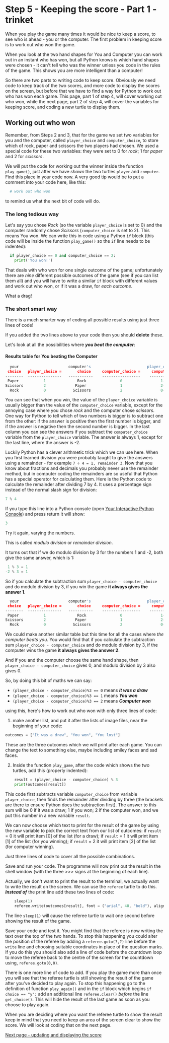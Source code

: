 # Step 5 - Keeping the score - Part 1 - trinket

When you play the game many times it would be nice to keep a score, to see who is ahead - you or the computer. The first problem in keeping score is to work out who won the game.

When you look at the two hand shapes for You and Computer you can work out in an instant who has won, but all Python knows is which hand shapes were chosen - it can't tell who was the winner unless you code in the rules of the game. This shows you are more intelligent than a computer!

So there are two parts to writing code to keep score. Obviously we need code to keep track of the two scores, and more code to display the scores on the screen, but before that we have to find a way for Python to work out who has won each game. This page, part 1 of step 4, will cover working out who won, while the next page, part 2 of step 4, will cover the variables for keeping score, and coding a new turtle to display them.

## Working out who won

Remember, from Steps 2 and 3, that for the game we set two variables for you and the computer, called  ```player_choice``` and ```computer_choice```, to store which of rock, paper and scissors the two players had chosen. We used a special code for these two variables: they were set to 0 for *rock*; 1 for *paper* and 2 for *scissors*.

We will put the code for working out the winner inside the function ```play_game()```, just after we have *shown* the two turtles ```player``` and ```computer```. Find this place in your code now. A very good tip would be to put a comment into your code here, like this:

```python
  # work out who won
```

to remind us what the next bit of code will do.

### The long tedious way

Let's say you chose *Rock* (so the variable ```player_choice``` is set to 0) and the computer randomly chose *Scissors* (```computer_choice``` is set to 2). This means You won. We can write this in code using a Python ```if``` block (this code will be inside the function ```play_game()``` so the ```if``` line needs to be indented):

```python
  if player_choice == 0 and computer_choice == 2:
    print('You won!')
```

That deals with who won for one single outcome of the game; unfortunately there are *nine* different possible outcomes of the game (see if you can list them all) and you will have to write a similar ```if``` block with different values and work out who won, or if it was a draw, for *each outcome*.

What a drag!

### The short smart way

There is a much smarter way of coding all possible results using just three lines of code!

If you added the two lines above to your code then you should **delete** these.

Let's look at all the possibilities where ***you beat the computer***:

#### Results table for You beating the Computer

```python
  your                      computer's                         player_choice minus
 choice   player_choice =       choice     computer_choice =     computer_choice
--------  ---------------   -----------    -----------------    -----------------
 Paper           1              Rock               0                 1-0 = 1
Scissors         2             Paper               1                 2-1 = 1
  Rock           0            Scissors             2                 0-2 = -2
```

You can see that when you win, the value of the ```player_choice``` variable is usually bigger than the value of the ```computer_choice``` variable, except for the annoying case where you chose *rock* and the computer chose *scissors*.  One way for Python to tell which of two numbers is bigger is to subtract one from the other: if the answer is positive then the first number is bigger, and if the answer is negative then the second number is bigger. In the last column you can see the answers if you subtract the ```computer_choice``` variable from the ```player_choice``` variable. The answer is always 1, except for the last line, where the answer is -2.

Luckily Python has a clever arithmetic trick which we can use here. When you first learned division you were probably taught to give the answers using a remainder - for example ```7 ÷ 4 = 1, remainder 3```. Now that you know about fractions and decimals you probably never use the remainder method, but in computer coding the remainders are so useful that Python has a special operator for calculating them. Here is the Python code to calculate the remainder after dividing 7 by 4. It uses a percentage sign instead of the normal slash sign for division:

```python
7 % 4
```

If you type this line into a Python console (open [Your Interactive Python Console](https://trinket.io/console)) and press return it will show:

```python
3
```

Try it again, varying the numbers.

This is called *modulo division* or *remainder division*.

It turns out that if we do modulo division by 3 for the numbers 1 and -2, both give the same answer, which is 1:

```python
 1 % 3 = 1
-2 % 3 = 1
```

So if you calculate the subtraction sum ```player_choice - computer_choice``` and do modulo division by 3, if you win the game **it always gives the answer 1**.

```python
  your                      computer's                         player_choice minus    modulo division
 choice   player_choice =       choice     computer_choice =     computer_choice           by 3
--------  ---------------   -----------    -----------------    -----------------     ---------------
 Paper           1              Rock               0                 1-0 = 1            (1-0)%3 = 1
Scissors         2             Paper               1                 2-1 = 1            (2-1)%3 = 1
  Rock           0            Scissors             2                 0-2 = -2           (0-2)%3 = 1
```

We could make another similar table but this time for all the cases where *the computer beats you*. You would find that if you calculate the subtraction sum ```player_choice - computer_choice``` and do modulo division by 3, if the computer wins the game **it always gives the answer 2**.

And if you and the computer choose the same hand shape, then ```player_choice - computer_choice``` gives 0, and modulo division by 3 also gives 0.

So, by doing this bit of maths we can say:

- ```(player_choice - computer_choice)%3 == 0``` means ***it was a draw***
- ```(player_choice - computer_choice)%3 == 1``` means ***You won***
- ```(player_choice - computer_choice)%3 == 2``` means ***Computer won***

using this, here's how to work out who won with only three lines of code:

1. make another list, and put it after the lists of image files, near the beginning of your code:

```python
outcomes = ["It was a draw", "You won", "You lost"]
```

These are the three outcomes which we will print after each game. You can change the text to something else, maybe including smiley faces and sad faces.

2. Inside the function ```play_game```, after the code which shows the two turtles, add this (properly indented):

```python
    result = (player_choice - computer_choice) % 3
    print(outcomes[result])
```

This code first subtracts variable ```computer_choice``` from variable ```player_choice```, then finds the remainder after dividing by three (the brackets are there to ensure Python does the subtraction first). The answer to this sum will be 0 if it was a draw; 1 if you won; 2 if the computer won, and we put this number in a new variable ```result```.

We can now choose which text to print for the result of the game by using the new variable to pick the correct text from our list of outcomes: if ```result``` = 0 it will print item [0] of the list (for a draw); if ```result``` = 1 it will print item [1] of the list (for you winning); if ```result``` = 2 it will print item [2] of the list (for computer winning).

Just three lines of code to cover all the possible combinations.

Save and run your code. The programme will now print out the result in the shell window (with the three >>> signs at the beginning of each line).

Actually, we don't want to print the result to the terminal, we actually want to write the result on the screen. We can use the ```referee``` turtle to do this. **_Instead of_** the print line add these two lines of code:

```python
    sleep(1)
    referee.write(outcomes[result], font = ("arial", 40, "bold"), align = "center")
```

The line ```sleep(1)``` will cause the referee turtle to wait one second before showing the result of the game.

Save your code and test it. You might find that the referee is now writing the text over the top of the two hands. To stop this happening you could alter the position of the referee by adding a ```referee.goto(?,?)``` line before the ```write``` line and choosing suitable coordinates in place of the question marks. If you do this you should also add a line of code before the countdown loop to move the referee back to the centre of the screen for the countdown using, ```referee.goto(0,0)```.

There is one more line of code to add. If you play the game more than once you will see that the referee turtle is still showing the result of the game after you've decided to play again. To stop this happening go to the definition of function ```play_again()``` and in the ```if``` block which begins ```if choice == "y":``` add an additional line ```referee.clear()``` *before* the line ```get_choice()```. This will hide the result of the last game as soon as you choose to play again.

When you are deciding where you want the referee turtle to show the result keep in mind that you need to keep an area of the screen clear to show the score. We will look at coding that on the next page.

[Next page - updating and displaying the score](README2.md)